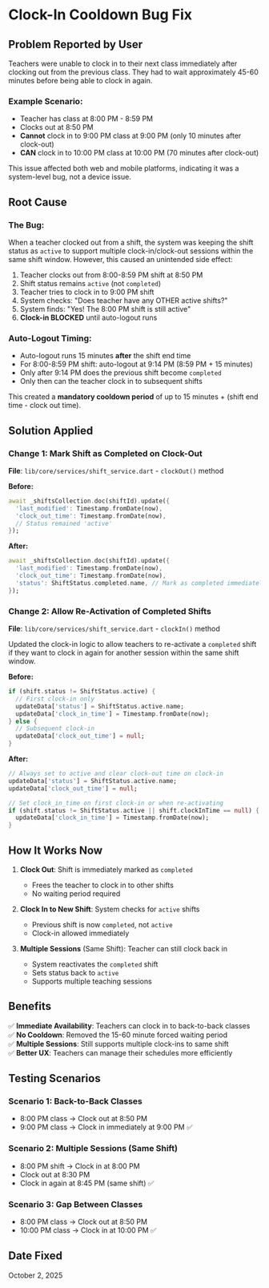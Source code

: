 # Clock-In Cooldown Bug Fix

## Problem Reported by User
Teachers were unable to clock in to their next class immediately after clocking out from the previous class. They had to wait approximately 45-60 minutes before being able to clock in again.

### Example Scenario:
- Teacher has class at 8:00 PM - 8:59 PM
- Clocks out at 8:50 PM
- **Cannot** clock in to 9:00 PM class at 9:00 PM (only 10 minutes after clock-out)
- **CAN** clock in to 10:00 PM class at 10:00 PM (70 minutes after clock-out)

This issue affected both web and mobile platforms, indicating it was a system-level bug, not a device issue.

## Root Cause

### The Bug:
When a teacher clocked out from a shift, the system was keeping the shift status as `active` to support multiple clock-in/clock-out sessions within the same shift window. However, this caused an unintended side effect:

1. Teacher clocks out from 8:00-8:59 PM shift at 8:50 PM
2. Shift status remains `active` (not `completed`)
3. Teacher tries to clock in to 9:00 PM shift
4. System checks: "Does teacher have any OTHER active shifts?"
5. System finds: "Yes! The 8:00 PM shift is still active"
6. **Clock-in BLOCKED** until auto-logout runs

### Auto-Logout Timing:
- Auto-logout runs 15 minutes **after** the shift end time
- For 8:00-8:59 PM shift: auto-logout at 9:14 PM (8:59 PM + 15 minutes)
- Only after 9:14 PM does the previous shift become `completed`
- Only then can the teacher clock in to subsequent shifts

This created a **mandatory cooldown period** of up to 15 minutes + (shift end time - clock out time).

## Solution Applied

### Change 1: Mark Shift as Completed on Clock-Out
**File**: `lib/core/services/shift_service.dart` - `clockOut()` method

**Before:**
```dart
await _shiftsCollection.doc(shiftId).update({
  'last_modified': Timestamp.fromDate(now),
  'clock_out_time': Timestamp.fromDate(now),
  // Status remained 'active'
});
```

**After:**
```dart
await _shiftsCollection.doc(shiftId).update({
  'last_modified': Timestamp.fromDate(now),
  'clock_out_time': Timestamp.fromDate(now),
  'status': ShiftStatus.completed.name, // Mark as completed immediately
});
```

### Change 2: Allow Re-Activation of Completed Shifts
**File**: `lib/core/services/shift_service.dart` - `clockIn()` method

Updated the clock-in logic to allow teachers to re-activate a `completed` shift if they want to clock in again for another session within the same shift window.

**Before:**
```dart
if (shift.status != ShiftStatus.active) {
  // First clock-in only
  updateData['status'] = ShiftStatus.active.name;
  updateData['clock_in_time'] = Timestamp.fromDate(now);
} else {
  // Subsequent clock-in
  updateData['clock_out_time'] = null;
}
```

**After:**
```dart
// Always set to active and clear clock-out time on clock-in
updateData['status'] = ShiftStatus.active.name;
updateData['clock_out_time'] = null;

// Set clock_in_time on first clock-in or when re-activating
if (shift.status != ShiftStatus.active || shift.clockInTime == null) {
  updateData['clock_in_time'] = Timestamp.fromDate(now);
}
```

## How It Works Now

1. **Clock Out**: Shift is immediately marked as `completed`
   - Frees the teacher to clock in to other shifts
   - No waiting period required

2. **Clock In to New Shift**: System checks for `active` shifts
   - Previous shift is now `completed`, not `active`
   - Clock-in allowed immediately

3. **Multiple Sessions** (Same Shift): Teacher can still clock back in
   - System reactivates the `completed` shift
   - Sets status back to `active`
   - Supports multiple teaching sessions

## Benefits

✅ **Immediate Availability**: Teachers can clock in to back-to-back classes  
✅ **No Cooldown**: Removed the 15-60 minute forced waiting period  
✅ **Multiple Sessions**: Still supports multiple clock-ins to same shift  
✅ **Better UX**: Teachers can manage their schedules more efficiently  

## Testing Scenarios

### Scenario 1: Back-to-Back Classes
- 8:00 PM class → Clock out at 8:50 PM  
- 9:00 PM class → Clock in immediately at 9:00 PM ✅

### Scenario 2: Multiple Sessions (Same Shift)
- 8:00 PM shift → Clock in at 8:00 PM
- Clock out at 8:30 PM  
- Clock in again at 8:45 PM (same shift) ✅

### Scenario 3: Gap Between Classes
- 8:00 PM class → Clock out at 8:50 PM  
- 10:00 PM class → Clock in at 10:00 PM ✅

## Date Fixed
October 2, 2025

